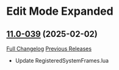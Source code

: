 # Edit Mode Expanded

## [11.0-039](https://github.com/teelolws/EditModeExpanded/tree/11.0-039) (2025-02-02)
[Full Changelog](https://github.com/teelolws/EditModeExpanded/compare/11.0-038...11.0-039) [Previous Releases](https://github.com/teelolws/EditModeExpanded/releases)

- Update RegisteredSystemFrames.lua  
